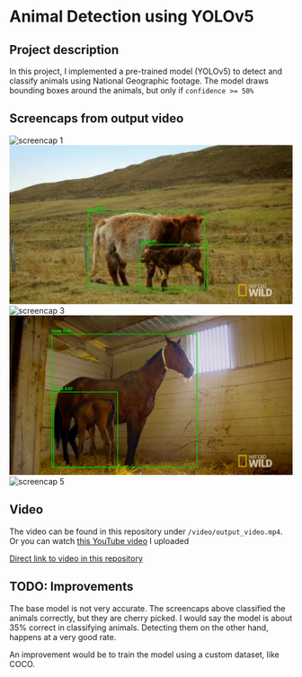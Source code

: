 # Animal Detection using YOLOv5

## Project description

In this project, I implemented a pre-trained model (YOLOv5) to detect and classify animals using National Geographic footage. The model draws bounding boxes around the animals, but only if `confidence >= 50%`

## Screencaps from output video

![screencap 1](./video/exported_thumbnails/tb1.png)
![screencap 2](./video/exported_thumbnails/tb2.png)
![screencap 3](./video/exported_thumbnails/tb3.png)
![screencap 4](./video/exported_thumbnails/tb4.png)
![screencap 5](./video/exported_thumbnails/tb5.png)

## Video

The video can be found in this repository under `/video/output_video.mp4`. Or you can watch [this YouTube video](https://www.youtube.com/watch?v=b7o9Njpe0Lw) I uploaded

[Direct link to video in this repository](/video/output_video.mp4)

## TODO: Improvements

The base model is not very accurate. The screencaps above classified the animals correctly, but they are cherry picked. I would say the model is about 35% correct in classifying animals. Detecting them on the other hand, happens at a very good rate.

An improvement would be to train the model using a custom dataset, like COCO.
